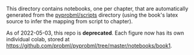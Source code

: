 This directory contains notebooks, one per chapter, that are automatically generated from the
[pyprobml/scripts](https://github.com/probml/pyprobml/tree/master/scripts) directory (using the book's
latex source to infer the mapping from script to chapter).

As of 2022-05-03, this repo is **deprecated**.
Each figure now has its own individual colab, stored at
https://github.com/probml/pyprobml/tree/master/notebooks/book1.

